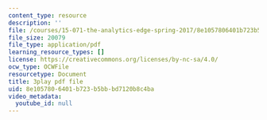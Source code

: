```yaml
---
content_type: resource
description: ''
file: /courses/15-071-the-analytics-edge-spring-2017/8e1057806401b723b5bbbd7120b8c4ba_UjbutTp3z3I.pdf
file_size: 20079
file_type: application/pdf
learning_resource_types: []
license: https://creativecommons.org/licenses/by-nc-sa/4.0/
ocw_type: OCWFile
resourcetype: Document
title: 3play pdf file
uid: 8e105780-6401-b723-b5bb-bd7120b8c4ba
video_metadata:
  youtube_id: null
---
```

